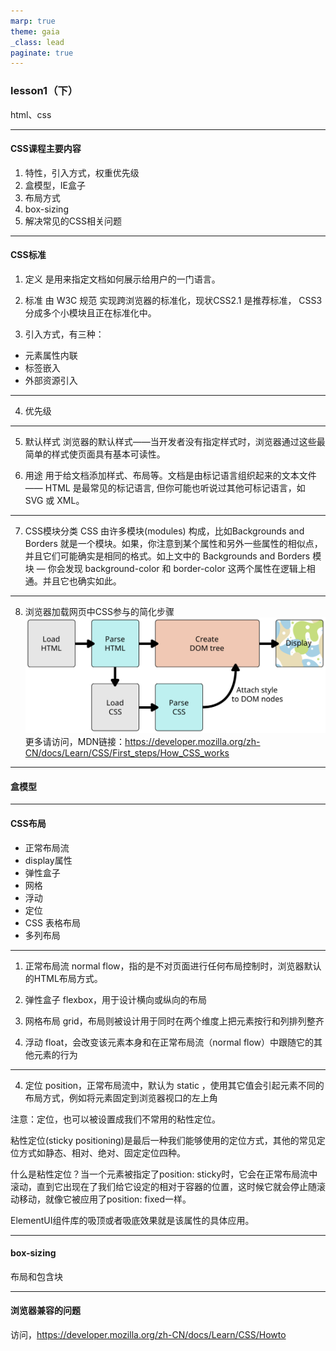 ```yaml
---
marp: true
theme: gaia
_class: lead
paginate: true
---
```

### lesson1（下）
html、css

---
#### CSS课程主要内容

1. 特性，引入方式，权重优先级
2. 盒模型，IE盒子
3. 布局方式
4. box-sizing
5. 解决常见的CSS相关问题

---
#### CSS标准
1. 定义
是用来指定文档如何展示给用户的一门语言。

2. 标准
由 W3C 规范 实现跨浏览器的标准化，现状CSS2.1 是推荐标准， CSS3 分成多个小模块且正在标准化中。

3. 引入方式，有三种：
- 元素属性内联
- 标签嵌入
- 外部资源引入

---
4. 优先级

---
5. 默认样式
浏览器的默认样式——当开发者没有指定样式时，浏览器通过这些最简单的样式使页面具有基本可读性。

6. 用途
用于给文档添加样式、布局等。文档是由标记语言组织起来的文本文件 —— HTML 是最常见的标记语言, 但你可能也听说过其他可标记语言，如 SVG 或 XML。

---
7. CSS模块分类
CSS 由许多模块(modules) 构成，比如Backgrounds and Borders 就是一个模块。如果，你注意到某个属性和另外一些属性的相似点，并且它们可能确实是相同的格式。如上文中的 Backgrounds and Borders 模块 — 你会发现 background-color 和 border-color 这两个属性在逻辑上相通。并且它也确实如此。

---
8. 浏览器加载网页中CSS参与的简化步骤
![浏览器加载简化步骤](../images/rendering.svg)
更多请访问，MDN链接：https://developer.mozilla.org/zh-CN/docs/Learn/CSS/First_steps/How_CSS_works

---
#### 盒模型

---
#### CSS布局
- 正常布局流
- display属性
- 弹性盒子
- 网格
- 浮动
- 定位
- CSS 表格布局
- 多列布局

---
1. 正常布局流
normal flow，指的是不对页面进行任何布局控制时，浏览器默认的HTML布局方式。

1. 弹性盒子
flexbox，用于设计横向或纵向的布局

2. 网格布局
grid，布局则被设计用于同时在两个维度上把元素按行和列排列整齐

3. 浮动
float，会改变该元素本身和在正常布局流（normal flow）中跟随它的其他元素的行为

---
4. 定位
position，正常布局流中，默认为 static ，使用其它值会引起元素不同的布局方式，例如将元素固定到浏览器视口的左上角

注意：定位，也可以被设置成我们不常用的粘性定位。

粘性定位(sticky positioning)是最后一种我们能够使用的定位方式，其他的常见定位方式如静态、相对、绝对、固定定位四种。

什么是粘性定位？当一个元素被指定了position: sticky时，它会在正常布局流中滚动，直到它出现在了我们给它设定的相对于容器的位置，这时候它就会停止随滚动移动，就像它被应用了position: fixed一样。

ElementUI组件库的吸顶或者吸底效果就是该属性的具体应用。

---
#### box-sizing
布局和包含块

---
#### 浏览器兼容的问题
访问，https://developer.mozilla.org/zh-CN/docs/Learn/CSS/Howto
